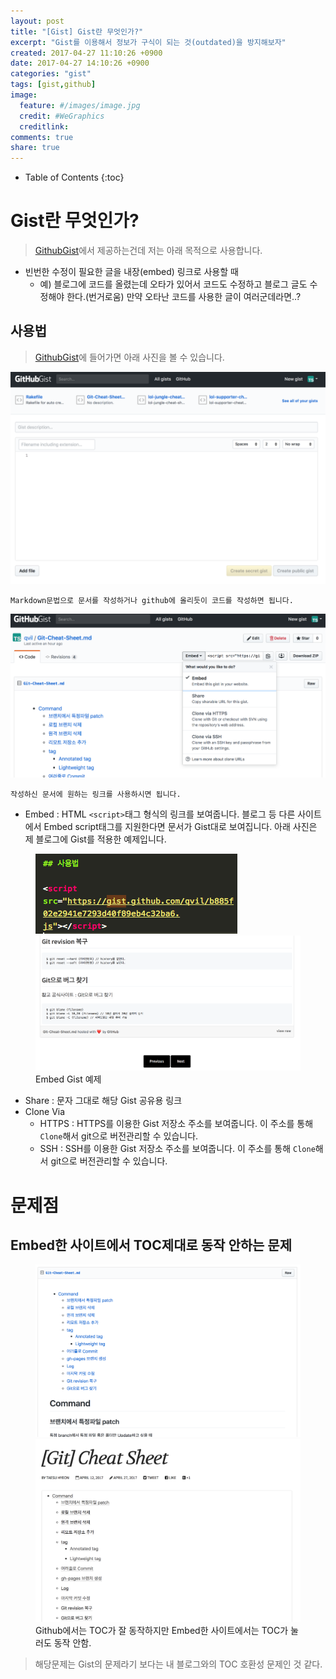 ```yaml
---
layout: post
title: "[Gist] Gist란 무엇인가?"
excerpt: "Gist를 이용해서 정보가 구식이 되는 것(outdated)을 방지해보자"
created: 2017-04-27 11:10:26 +0900
date: 2017-04-27 14:10:26 +0900
categories: "gist"
tags: [gist,github]
image:
  feature: #/images/image.jpg
  credit: #WeGraphics
  creditlink: 
comments: true
share: true
---
```

* Table of Contents
{:toc}

# Gist란 무엇인가?

>[GithubGist][GithubGist]에서 제공하는건데 저는 아래 목적으로 사용합니다.

- 빈번한 수정이 필요한 글을 내장(embed) 링크로 사용할 때
  - 예) 블로그에 코드를 올렸는데 오타가 있어서 코드도 수정하고 블로그 글도 수정해야 한다.(번거로움) 만약 오타난 코드를 사용한 글이 여러군데라면..?

## 사용법

>[GithubGist][GithubGist]에 들어가면 아래 사진을 볼 수 있습니다.
    
![](/images/gist-1.png)

    Markdown문법으로 문서를 작성하거나 github에 올리듯이 코드를 작성하면 됩니다.

![](/images/gist-link.png)

    작성하신 문서에 원하는 링크를 사용하시면 됩니다.

- Embed : HTML `<script>`태그 형식의 링크를 보여줍니다. 블로그 등 다른 사이트에서 Embed script태그를 지원한다면 문서가 Gist대로 보여집니다. 아래 사진은 제 블로그에 Gist를 적용한 예제입니다.

<figure class="half">
  <a href="/images/gist-embed-example.png">
	  <img src="/images/gist-embed-example.png" alt="image">
  </a>
  <a href="/images/gist-embed.png">
	  <img src="/images/gist-embed.png" alt="image">
  </a>
	<figcaption>Embed Gist 예제</figcaption>
</figure>

- Share : 문자 그대로 해당 Gist 공유용 링크
- Clone Via
  - HTTPS : HTTPS를 이용한 Gist 저장소 주소를 보여줍니다. 이 주소를 통해 `Clone`해서 git으로 버전관리할 수 있습니다.
  - SSH : SSH를 이용한 Gist 저장소 주소를 보여줍니다. 이 주소를 통해 `Clone`해서 git으로 버전관리할 수 있습니다.

# 문제점

## Embed한 사이트에서 TOC제대로 동작 안하는 문제

<figure class="half">
  <a href="/images/gist-toc-github.png">
	  <img src="/images/gist-toc-github.png" alt="image">
  </a>
  <a href="/images/gist-toc-blog.png">
	  <img src="/images/gist-toc-blog.png" alt="image">
  </a>
	<figcaption>Github에서는 TOC가 잘 동작하지만 Embed한 사이트에서는 TOC가 눌러도 동작 안함.</figcaption>
</figure>

>해당문제는 Gist의 문제라기 보다는 내 블로그와의 TOC 호환성 문제인 것 같다.

<!-- Link -->
[GithubGist]: https://gist.github.com